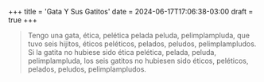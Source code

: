 +++
title = 'Gata Y Sus Gatitos'
date = 2024-06-17T17:06:38-03:00
draft = true
+++

> Tengo una gata, ética, pelética pelada peluda, pelimplampluda, que tuvo seis hijitos, éticos peléticos, pelados, peludos, pelimplampludos. Si la gatita no hubiese sido ética pelética, pelada, peluda, pelimplampluda, los seis gatitos no hubiesen sido éticos, peléticos, pelados, peludos, pelimplampludos.

<!--more-->

